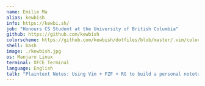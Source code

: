 ```yaml
---
name: Emilie Ma
alias: kewbish
info: https://kewbi.sh/
job: "Honours CS Student at the University of British Columbia"
github: https://github.com/kewbish
colorscheme: https://github.com/kewbish/dotfiles/blob/master/.vim/colors/monocode.vim
shell: bash
image: ./kewbish.jpg
os: Manjaro Linux
terminal: XFCE Terminal
language: English
talk: "Plaintext Notes: Using Vim + FZF + RG to build a personal notetaking system"
---
```


